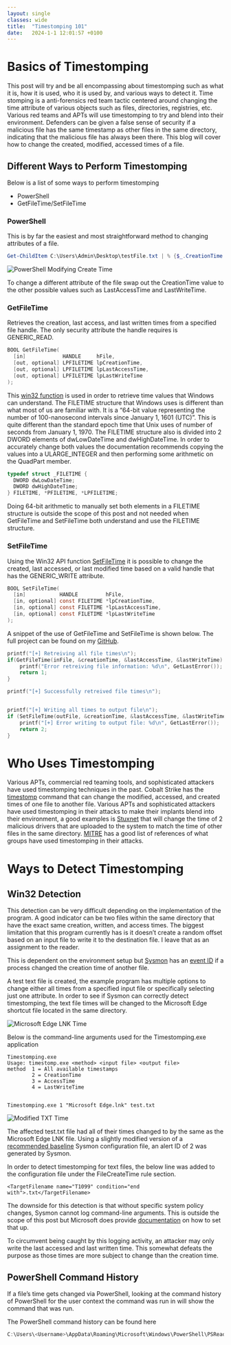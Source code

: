 ```yaml
---
layout: single
classes: wide
title:  "Timestomping 101"
date:   2024-1-1 12:01:57 +0100
---
```


# Basics of Timestomping
This post will try and be all encompassing about timestomping such as what it is, how it is used, who it is used by, and various ways to detect it. Time stomping is a anti-forensics red team tactic centered around changing the time attribute of various objects such as files, directories, registries, etc. Various red teams and APTs will use timestomping to try and blend into their environment. Defenders can be given a false sense of security if a malicious file has the same timestamp as other files in the same directory, indicating that the malicious file has always been there. This blog will cover how to change the created, modified, accessed times of a file.

## Different Ways to Perform Timestomping
Below is a list of some ways to perform timestomping
* PowerShell
* GetFileTime/SetFileTime

### PowerShell
This is by far the easiest and most straightforward method to changing attributes of a file.
```PowerShell
Get-ChildItem C:\Users\Admin\Desktop\testFile.txt | % {$_.CreationTime = '01/01/2024 03:13:37'}
```

![PowerShell Modifying Create Time](/assets/img/Timestomping-101/testFilePowerShellCreateChange.png)

To change a different attribute of the file swap out the CreationTime value to the other possible values such as LastAccessTime and LastWriteTime.

### GetFileTime
Retrieves the creation, last access, and last written times from a specified file handle. The only security attribute the handle requires is GENERIC_READ.
```c
BOOL GetFileTime(
  [in]            HANDLE     hFile,
  [out, optional] LPFILETIME lpCreationTime,
  [out, optional] LPFILETIME lpLastAccessTime,
  [out, optional] LPFILETIME lpLastWriteTime
);
```

This [win32 function](https://learn.microsoft.com/en-us/windows/win32/api/fileapi/nf-fileapi-getfiletime) is used in order to retrieve time values that Windows can understand. The FILETIME structure that Windows uses is different than what most of us are familiar with. It is a “64-bit value representing the number of 100-nanosecond intervals since January 1, 1601 (UTC)”. This is quite different than the standard epoch time that Unix uses of number of seconds from January 1, 1970. The FILETIME structure also is  divided into 2 DWORD elements of dwLowDateTime and dwHighDateTime. In order to accurately change both values the documentation recommends copying the values into a ULARGE_INTEGER and then performing some arithmetic on the QuadPart member.
```c
typedef struct _FILETIME {
  DWORD dwLowDateTime;
  DWORD dwHighDateTime;
} FILETIME, *PFILETIME, *LPFILETIME;
```

Doing 64-bit arithmetic to manually set both elements in a FILETIME structure is outside the scope of this post and not needed when GetFileTime and SetFileTime both understand and use the FILETIME structure.

### SetFileTime
Using the Win32 API function [SetFileTime](https://learn.microsoft.com/en-us/windows/win32/api/fileapi/nf-fileapi-setfiletime) it is possible to change the created, last accessed, or last modified time based on a valid handle that has the GENERIC_WRITE attribute.
```c
BOOL SetFileTime(
  [in]           HANDLE         hFile,
  [in, optional] const FILETIME *lpCreationTime,
  [in, optional] const FILETIME *lpLastAccessTime,
  [in, optional] const FILETIME *lpLastWriteTime
);
```

A snippet of the use of GetFileTime and SetFileTime is shown below. The full project can be found on my [GitHub](https://github.com/EternalNOP/Timestomping).
```c
printf("[+] Retreiving all file times\n");
if(GetFileTime(inFile, &creationTime, &lastAccessTime, &lastWriteTime) == 0) {
	printf("Error retreiving file information: %d\n", GetLastError());
	return 1;
}

printf("[+] Successfully retreived file times\n");


printf("[+] Writing all times to output file\n");
if (SetFileTime(outFile, &creationTime, &lastAccessTime, &lastWriteTime) == 0) {
	printf("[+] Error writing to output file: %d\n", GetLastError());
	return 2;
}
```

# Who Uses Timestomping
Various APTs, commercial red teaming tools, and sophisticated attackers have used timestomping techniques in the past. Cobalt Strike has the [timestomp](https://hstechdocs.helpsystems.com/manuals/cobaltstrike/current/userguide/content/topics/post-exploitation_upload-download-files.htm) command that can change the modified, accessed, and created times of one file to another file. Various APTs and sophisticated attackers have used timestomping in their attacks to make their implants blend into their environment, a good examples is [Stuxnet](https://www.wired.com/images_blogs/threatlevel/2011/02/Symantec-Stuxnet-Update-Feb-2011.pdf) that will change the time of 2 malicious drivers that are uploaded to the system to match the time of other files in the same directory. [MITRE](https://attack.mitre.org/techniques/T1070/006/) has a good list of references of what groups have used timestomping in their attacks.

# Ways to Detect Timestomping

## Win32 Detection
This detection can be very difficult depending on the implementation of the program. A good indicator can be two files within the same directory that have the exact same creation, written, and access times. The biggest limitation that this program currently has is it doesn’t create a random offset based on an input file to write it to the destination file. I leave that as an assignment to the reader.

This is dependent on the environment setup but [Sysmon](https://learn.microsoft.com/en-us/sysinternals/downloads/sysmon) has an [event ID](https://www.ultimatewindowssecurity.com/securitylog/encyclopedia/event.aspx?eventid=90002) if a process changed the creation time of another file.

A test text file is created, the example program has multiple options to change either all times from a specified input file or specifically selecting just one attribute. In order to see if Sysmon can correctly detect timestomping, the text file times will be changed to the Microsoft Edge shortcut file located in the same directory.

![Microsoft Edge LNK Time](/assets/img/Timestomping-101/EdgeLNK.png)

Below is the command-line arguments used for the Timestomping.exe application

```
Timestomping.exe
Usage: timestomp.exe <method> <input file> <output file>
method  1 = All available timestamps
        2 = CreationTime
        3 = AccessTime
        4 = LastWriteTime


Timestomping.exe 1 "Microsoft Edge.lnk" test.txt
```

![Modified TXT Time](/assets/img/Timestomping-101/ModifiedTXT.png)

The affected test.txt file had all of their times changed to by the same as the Microsoft Edge LNK file. Using a slightly modified version of a [recommended baseline](https://github.com/SwiftOnSecurity/sysmon-config) Sysmon configuration file, an alert ID of 2 was generated by Sysmon.

In order to detect timestomping for text files, the below line was added to the configuration file under the FileCreateTime rule section.
```
<TargetFilename name="T1099" condition="end with">.txt</TargetFilename>
```

The downside for this detection is that without specific system policy changes, Sysmon cannot log command-line arguments. This is outside the scope of this post but Microsoft does provide [documentation](https://learn.microsoft.com/en-us/windows-server/identity/ad-ds/manage/component-updates/command-line-process-auditing) on how to set that up.

To circumvent being caught by this logging activity, an attacker may only write the last accessed and last written time. This somewhat defeats the purpose as those times are more subject to change than the creation time.

## PowerShell Command History
If a file’s time gets changed via PowerShell, looking at the command history of PowerShell for the user context the command was run in will show the command that was run.

The PowerShell command history can be found here
```PowerShell
C:\Users\<Username>\AppData\Roaming\Microsoft\Windows\PowerShell\PSReadLine\Console_history.txt
```
